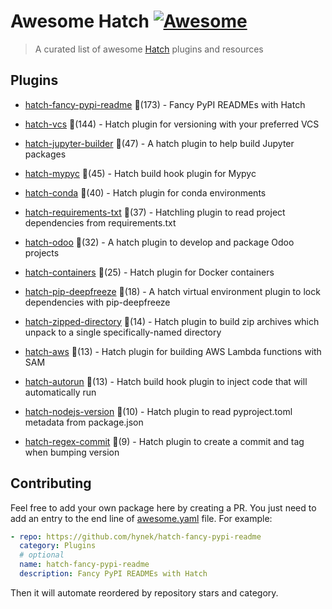 # Awesome Hatch [![Awesome](https://awesome.re/badge-flat.svg)](https://github.com/sindresorhus/awesome)

> A curated list of awesome [Hatch](https://hatch.pypa.io/latest/) plugins and resources


## Plugins
  
- [hatch-fancy-pypi-readme](https://github.com/hynek/hatch-fancy-pypi-readme) 🌟(173) - Fancy PyPI READMEs with Hatch
  
- [hatch-vcs](https://github.com/ofek/hatch-vcs) 🌟(144) - Hatch plugin for versioning with your preferred VCS
  
- [hatch-jupyter-builder](https://github.com/jupyterlab/hatch-jupyter-builder) 🌟(47) - A hatch plugin to help build Jupyter packages
  
- [hatch-mypyc](https://github.com/ofek/hatch-mypyc) 🌟(45) - Hatch build hook plugin for Mypyc
  
- [hatch-conda](https://github.com/OldGrumpyViking/hatch-conda) 🌟(40) - Hatch plugin for conda environments
  
- [hatch-requirements-txt](https://github.com/repo-helper/hatch-requirements-txt) 🌟(37) - Hatchling plugin to read project dependencies from requirements.txt
  
- [hatch-odoo](https://github.com/acsone/hatch-odoo) 🌟(32) - A hatch plugin to develop and package Odoo projects
  
- [hatch-containers](https://github.com/ofek/hatch-containers) 🌟(25) - Hatch plugin for Docker containers
  
- [hatch-pip-deepfreeze](https://github.com/sbidoul/hatch-pip-deepfreeze) 🌟(18) - A hatch virtual environment plugin to lock dependencies with pip-deepfreeze
  
- [hatch-zipped-directory](https://github.com/dairiki/hatch-zipped-directory) 🌟(14) - Hatch plugin to build zip archives which unpack to a single specifically-named directory
  
- [hatch-aws](https://github.com/aka-raccoon/hatch-aws) 🌟(13) - Hatch plugin for building AWS Lambda functions with SAM
  
- [hatch-autorun](https://github.com/ofek/hatch-autorun) 🌟(13) - Hatch build hook plugin to inject code that will automatically run
  
- [hatch-nodejs-version](https://github.com/agoose77/hatch-nodejs-version) 🌟(10) - Hatch plugin to read pyproject.toml metadata from package.json
  
- [hatch-regex-commit](https://github.com/frankie567/hatch-regex-commit) 🌟(9) - Hatch plugin to create a commit and tag when bumping version
  


## Contributing

Feel free to add your own package here by creating a PR. You just need to add an entry to the end line of [awesome.yaml](./awesome.yaml) file.
For example:

```yaml
- repo: https://github.com/hynek/hatch-fancy-pypi-readme
  category: Plugins
  # optional
  name: hatch-fancy-pypi-readme
  description: Fancy PyPI READMEs with Hatch
```

Then it will automate reordered by repository stars and category.